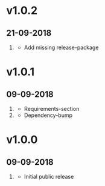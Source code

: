 # v1.0.2
## 21-09-2018

1. [](#bugfix)
    * Add missing release-package

# v1.0.1
## 09-09-2018

1. [](#improved)
    * Requirements-section
2. [](#bugfix)
    * Dependency-bump

# v1.0.0
## 09-09-2018

1. [](#new)
    * Initial public release
